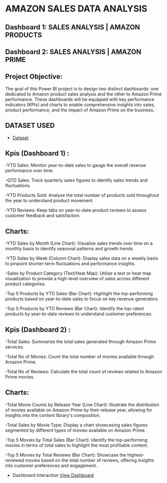 # AMAZON SALES DATA ANALYSIS
## Dashboard 1: SALES ANALYSIS | AMAZON PRODUCTS
## Dashboard 2: SALES ANALYSIS | AMAZON PRIME
## Project Objective: 
The goal of this Power BI project is to design two distinct dashboards: one dedicated to Amazon product sales analysis and the other to Amazon Prime performance. These dashboards will be equipped with key performance indicators (KPIs) and charts to enable comprehensive insights into sales, product performance, and the impact of Amazon Prime on the business.

## DATASET USED
- <a href="https://github.com/Surya-Akhil/Power-Bi---Data-Analysis/blob/main/Amazon_Combined_Data.xlsx">Dataset</a>

## Kpis (Dashboard 1) :
  -YTD Sales: Monitor year-to-date sales to gauge the overall revenue performance over time.
  
  -QTD Sales: Track quarterly sales figures to identify sales trends and fluctuations.
  
  -YTD Products Sold: Analyse the total number of products sold throughout the year to understand product movement.
  
  -YTD Reviews: Keep tabs on year-to-date product reviews to assess customer feedback and satisfaction.
## Charts:
  -YTD Sales by Month (Line Chart): Visualize sales trends over time on a monthly basis to identify seasonal patterns and growth trends.
  
  -YTD Sales by Week (Column Chart): Display sales data on a weekly basis to pinpoint shorter-term fluctuations and performance insights.
  
  -Sales by Product Category (Text/Heat Map): Utilize a text or heat map visualization to provide a high-level overview of sales across different product categories.
  
  -Top 5 Products by YTD Sales (Bar Chart): Highlight the top-performing products based on year-to-date sales to focus on key revenue generators.
  
  -Top 5 Products by YTD Reviews (Bar Chart): Identify the top-rated products by year-to-date reviews to understand customer preferences.

## Kpis (Dashboard 2) :
  -Total Sales: Summarize the total sales generated through Amazon Prime services.
  
  -Total No of Movies: Count the total number of movies available through Amazon Prime.
  
  -Total No of Reviews: Calculate the total count of reviews related to Amazon Prime movies.
## Charts:
  -Total Movie Counts by Release Year (Line Chart): Illustrate the distribution of movies available on Amazon Prime by their release year, allowing for insights into the content library's composition.
  
  -Total Sales by Movie Type: Display a chart showcasing sales figures segmented by different types of movies available on Amazon Prime.
  
  -Top 5 Movies by Total Sales (Bar Chart): Identify the top-performing movies in terms of total sales to highlight the most profitable content.
  
  -Top 5 Movies by Total Reviews (Bar Chart): Showcase the highest-reviewed movies based on the total number of reviews, offering insights into customer preferences and engagement.

- Dashboard Interaction <a href="https://github.com/Surya-Akhil/Power-Bi---Data-Analysis/blob/main/Amazon%20Sales%20Dashboard.pbix">View Dashboard</a>
